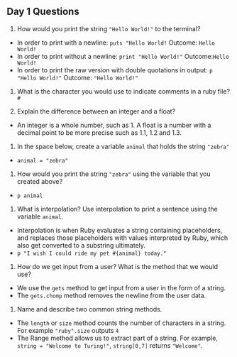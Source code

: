 ## Day 1 Questions

1. How would you print the string `"Hello World!"` to the terminal?

- In order to print with a newline: `puts "Hello World!` Outcome: `Hello World!`
- In order to print without a newline: `print "Hello World!"` Outcome:`Hello World!`
- In order to print the raw version with double quotations in output: `p "Hello World!"` Outcome: `"Hello World!"`


1. What is the character you would use to indicate comments in a ruby file? `#`

1. Explain the difference between an integer and a float?

- An integer is a whole number, such as 1. A float is a number with a decimal point to be more precise such as 1.1, 1.2 and 1.3.

1. In the space below, create a variable `animal` that holds the string `"zebra"`

- `animal = "zebra"`

1. How would you print the string `"zebra"` using the variable that you created above?

- `p animal`

1. What is interpolation? Use interpolation to print a sentence using the variable `animal`.

- Interpolation is when Ruby evaluates a string containing placeholders, and replaces those placeholders with values interpreted by Ruby, which also get converted to a substring ultimately.
- `p "I wish I could ride my pet #{animal} today."`

1. How do we get input from a user? What is the method that we would use?

- We use the `gets` method to get input from a user in the form of a string.
- The `gets.chomp` method removes the newline from the user data.

1. Name and describe two common string methods.
- The `length` or `size` method counts the number of characters in a string. For example `"ruby".size` outputs `4`
- The Range method allows us to extract part of a string. For example, `string = "Welcome to Turing!"`, `string[0,7]` returns `"Welcome"`.
